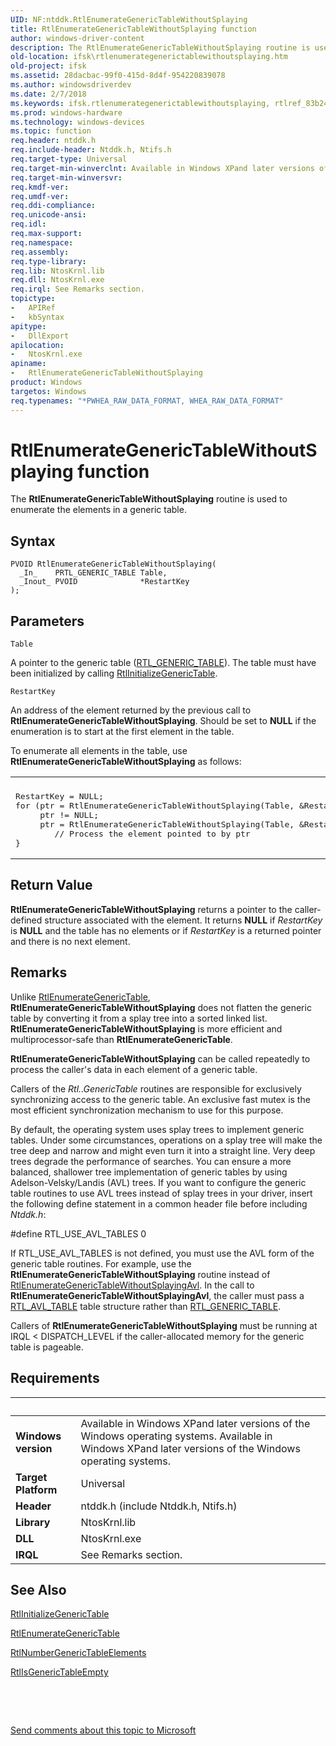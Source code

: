 ```yaml
---
UID: NF:ntddk.RtlEnumerateGenericTableWithoutSplaying
title: RtlEnumerateGenericTableWithoutSplaying function
author: windows-driver-content
description: The RtlEnumerateGenericTableWithoutSplaying routine is used to enumerate the elements in a generic table.
old-location: ifsk\rtlenumerategenerictablewithoutsplaying.htm
old-project: ifsk
ms.assetid: 28dacbac-99f0-415d-8d4f-954220839078
ms.author: windowsdriverdev
ms.date: 2/7/2018
ms.keywords: ifsk.rtlenumerategenerictablewithoutsplaying, rtlref_83b2461b-003b-4aee-be45-afb325b15219.xml, ntddk/RtlEnumerateGenericTableWithoutSplaying, RtlEnumerateGenericTableWithoutSplaying, RtlEnumerateGenericTableWithoutSplaying routine [Installable File System Drivers]
ms.prod: windows-hardware
ms.technology: windows-devices
ms.topic: function
req.header: ntddk.h
req.include-header: Ntddk.h, Ntifs.h
req.target-type: Universal
req.target-min-winverclnt: Available in Windows XPand later versions of the Windows operating systems.
req.target-min-winversvr: 
req.kmdf-ver: 
req.umdf-ver: 
req.ddi-compliance: 
req.unicode-ansi: 
req.idl: 
req.max-support: 
req.namespace: 
req.assembly: 
req.type-library: 
req.lib: NtosKrnl.lib
req.dll: NtosKrnl.exe
req.irql: See Remarks section.
topictype:
-	APIRef
-	kbSyntax
apitype:
-	DllExport
apilocation:
-	NtosKrnl.exe
apiname:
-	RtlEnumerateGenericTableWithoutSplaying
product: Windows
targetos: Windows
req.typenames: "*PWHEA_RAW_DATA_FORMAT, WHEA_RAW_DATA_FORMAT"
---
```



# RtlEnumerateGenericTableWithoutSplaying function
The <b>RtlEnumerateGenericTableWithoutSplaying</b> routine is used to enumerate the elements in a generic table.

## Syntax

````
PVOID RtlEnumerateGenericTableWithoutSplaying(
  _In_    PRTL_GENERIC_TABLE Table,
  _Inout_ PVOID              *RestartKey
);
````

## Parameters

`Table`

A pointer to the generic table (<a href="..\ntddk\ns-ntddk-_rtl_generic_table.md">RTL_GENERIC_TABLE</a>). The table must have been initialized by calling <a href="..\ntddk\nf-ntddk-rtlinitializegenerictable.md">RtlInitializeGenericTable</a>.

`RestartKey`

An address of the element returned by the previous call to <b>RtlEnumerateGenericTableWithoutSplaying</b>. Should be set to <b>NULL</b> if the enumeration is to start at the first element in the table. 

To enumerate all elements in the table, use <b>RtlEnumerateGenericTableWithoutSplaying</b> as follows:

<div class="code"><span codelanguage=""><table>
<tr>
<th></th>
</tr>
<tr>
<td>
<pre>RestartKey = NULL;
for (ptr = RtlEnumerateGenericTableWithoutSplaying(Table, &amp;RestartKey);
     ptr != NULL;
     ptr = RtlEnumerateGenericTableWithoutSplaying(Table, &amp;RestartKey)) {
        // Process the element pointed to by ptr
}</pre>
</td>
</tr>
</table></span></div>


## Return Value

<b>RtlEnumerateGenericTableWithoutSplaying</b> returns a pointer to the caller-defined structure associated with the element. It returns <b>NULL</b> if <i>RestartKey</i> is <b>NULL</b> and the table has no elements or if <i>RestartKey</i> is a returned pointer and there is no next element.

## Remarks

Unlike <a href="..\ntddk\nf-ntddk-rtlenumerategenerictable.md">RtlEnumerateGenericTable</a>, <b>RtlEnumerateGenericTableWithoutSplaying</b> does not flatten the generic table by converting it from a splay tree into a sorted linked list. <b>RtlEnumerateGenericTableWithoutSplaying</b> is more efficient and multiprocessor-safe than <b>RtlEnumerateGenericTable</b>. 

<b>RtlEnumerateGenericTableWithoutSplaying</b> can be called repeatedly to process the caller's data in each element of a generic table. 

Callers of the <i>Rtl..GenericTable</i> routines are responsible for exclusively synchronizing access to the generic table. An exclusive fast mutex is the most efficient synchronization mechanism to use for this purpose. 

By default, the operating system uses splay trees to implement generic tables. Under some circumstances, operations on a splay tree will make the tree deep and narrow and might even turn it into a straight line. Very deep trees degrade the performance of searches. You can ensure a more balanced, shallower tree implementation of generic tables by using Adelson-Velsky/Landis (AVL) trees. If you want to configure the generic table routines to use AVL trees instead of splay trees in your driver, insert the following define statement in a common header file before including <i>Ntddk.h</i>:

#define RTL_USE_AVL_TABLES 0

If RTL_USE_AVL_TABLES is not defined, you must use the AVL form of the generic table routines. For example, use the <b>RtlEnumerateGenericTableWithoutSplaying</b> routine instead of <a href="..\ntddk\nf-ntddk-rtlenumerategenerictablewithoutsplayingavl.md">RtlEnumerateGenericTableWithoutSplayingAvl</a>. In the call to <b>RtlEnumerateGenericTableWithoutSplayingAvl</b>, the caller must pass a <a href="..\ntddk\ns-ntddk-_rtl_avl_table.md">RTL_AVL_TABLE</a> table structure rather than <a href="..\ntddk\ns-ntddk-_rtl_generic_table.md">RTL_GENERIC_TABLE</a>.

Callers of <b>RtlEnumerateGenericTableWithoutSplaying</b> must be running at IRQL &lt; DISPATCH_LEVEL if the caller-allocated memory for the generic table is pageable.

## Requirements
| &nbsp; | &nbsp; |
| ---- |:---- |
| **Windows version** | Available in Windows XPand later versions of the Windows operating systems. Available in Windows XPand later versions of the Windows operating systems. |
| **Target Platform** | Universal |
| **Header** | ntddk.h (include Ntddk.h, Ntifs.h) |
| **Library** | NtosKrnl.lib |
| **DLL** | NtosKrnl.exe |
| **IRQL** | See Remarks section. |

## See Also

<a href="..\ntddk\nf-ntddk-rtlinitializegenerictable.md">RtlInitializeGenericTable</a>



<a href="..\ntddk\nf-ntddk-rtlenumerategenerictable.md">RtlEnumerateGenericTable</a>



<a href="..\ntddk\nf-ntddk-rtlnumbergenerictableelements.md">RtlNumberGenericTableElements</a>



<a href="..\ntddk\nf-ntddk-rtlisgenerictableempty.md">RtlIsGenericTableEmpty</a>



 

 

<a href="mailto:wsddocfb@microsoft.com?subject=Documentation%20feedback [ifsk\ifsk]:%20RtlEnumerateGenericTableWithoutSplaying routine%20 RELEASE:%20(2/7/2018)&amp;body=%0A%0APRIVACY STATEMENT%0A%0AWe use your feedback to improve the documentation. We don't use your email address for any other purpose, and we'll remove your email address from our system after the issue that you're reporting is fixed. While we're working to fix this issue, we might send you an email message to ask for more info. Later, we might also send you an email message to let you know that we've addressed your feedback.%0A%0AFor more info about Microsoft's privacy policy, see http://privacy.microsoft.com/en-us/default.aspx." title="Send comments about this topic to Microsoft">Send comments about this topic to Microsoft</a>